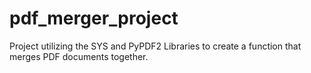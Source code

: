 # pdf_merger_project
Project utilizing the SYS and PyPDF2 Libraries to create a function that merges PDF documents together.
